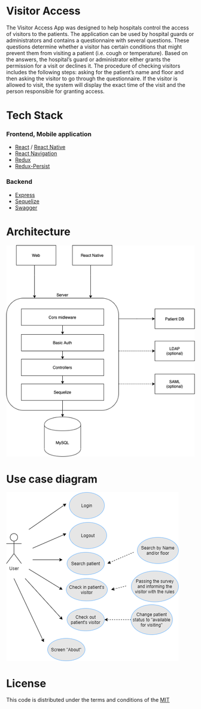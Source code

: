 # Visitor Access
The Visitor Access App was designed to help hospitals control the access of visitors to the patients. The application can be used by hospital guards or administrators and contains a questionnaire with several questions. These questions determine whether a visitor has certain conditions that might prevent them from visiting a patient (i.e. cough or temperature). Based on the answers, the hospital’s guard or administrator either grants the permission for a visit or declines it. The procedure of checking visitors includes the following steps: asking for the patient’s name and floor and then asking the visitor to go through the questionnaire. If the visitor is allowed to visit, the system will display the exact time of the visit and the person responsible for granting access.
# Tech Stack
### Frontend, Mobile application
- [React](https://github.com/facebook/react) / [React Native](https://facebook.github.io/react-native/)
- [React Navigation](https://github.com/react-community/react-navigation)
- [Redux](https://redux.js.org/)
- [Redux-Persist](https://github.com/rt2zz/redux-persist)
### Backend
- [Express](https://github.com/expressjs/express)
- [Sequelize](https://github.com/sequelize/sequelize) 
- [Swagger](https://github.com/swagger-api/swagger-node)
# Architecture
![image](assets/architecture.png)
# Use case diagram
![image](assets/usecases.png)

# License
This code is distributed under the terms and conditions of the [MIT](LICENSE)
